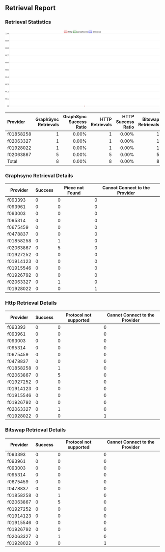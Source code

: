 ## Retrieval Report
### Retrieval Statistics
<img src="https://raw.githubusercontent.com/data-preservation-programs/filplus-checker-assets/main/filecoin-project/filecoin-plus-large-datasets/issues/1000/1687863545927.png"/>

| Provider  | GraphSync Retrievals | GraphSync Success Ratio | HTTP Retrievals | HTTP Success Ratio | Bitswap Retrievals | Bitswap Success Ratio |
| :-------- | -------------------: | ----------------------: | --------------: | -----------------: | -----------------: | --------------------: |
| f01858258 |                    1 |                   0.00% |               1 |              0.00% |                  1 |                 0.00% |
| f02063327 |                    1 |                   0.00% |               1 |              0.00% |                  1 |                 0.00% |
| f01928022 |                    1 |                   0.00% |               1 |              0.00% |                  1 |                 0.00% |
| f02063867 |                    5 |                   0.00% |               5 |              0.00% |                  5 |                 0.00% |
| Total     |                    8 |                   0.00% |               8 |              0.00% |                  8 |                 0.00% |

### Graphsync Retrieval Details
| Provider  | Success | Piece not Found | Cannot Connect to the Provider |
| --------- | ------- | --------------- | ------------------------------ |
| f093393   | 0       | 0               | 0                              |
| f093961   | 0       | 0               | 0                              |
| f093003   | 0       | 0               | 0                              |
| f095314   | 0       | 0               | 0                              |
| f0675459  | 0       | 0               | 0                              |
| f0478837  | 0       | 0               | 0                              |
| f01858258 | 0       | 1               | 0                              |
| f02063867 | 0       | 5               | 0                              |
| f01927252 | 0       | 0               | 0                              |
| f01914123 | 0       | 0               | 0                              |
| f01915546 | 0       | 0               | 0                              |
| f01926792 | 0       | 0               | 0                              |
| f02063327 | 0       | 1               | 0                              |
| f01928022 | 0       | 0               | 1                              |

### Http Retrieval Details
| Provider  | Success | Protocol not supported | Cannot Connect to the Provider |
| --------- | ------- | ---------------------- | ------------------------------ |
| f093393   | 0       | 0                      | 0                              |
| f093961   | 0       | 0                      | 0                              |
| f093003   | 0       | 0                      | 0                              |
| f095314   | 0       | 0                      | 0                              |
| f0675459  | 0       | 0                      | 0                              |
| f0478837  | 0       | 0                      | 0                              |
| f01858258 | 0       | 1                      | 0                              |
| f02063867 | 0       | 5                      | 0                              |
| f01927252 | 0       | 0                      | 0                              |
| f01914123 | 0       | 0                      | 0                              |
| f01915546 | 0       | 0                      | 0                              |
| f01926792 | 0       | 0                      | 0                              |
| f02063327 | 0       | 1                      | 0                              |
| f01928022 | 0       | 0                      | 1                              |

### Bitswap Retrieval Details
| Provider  | Success | Protocol not supported | Cannot Connect to the Provider |
| --------- | ------- | ---------------------- | ------------------------------ |
| f093393   | 0       | 0                      | 0                              |
| f093961   | 0       | 0                      | 0                              |
| f093003   | 0       | 0                      | 0                              |
| f095314   | 0       | 0                      | 0                              |
| f0675459  | 0       | 0                      | 0                              |
| f0478837  | 0       | 0                      | 0                              |
| f01858258 | 0       | 1                      | 0                              |
| f02063867 | 0       | 5                      | 0                              |
| f01927252 | 0       | 0                      | 0                              |
| f01914123 | 0       | 0                      | 0                              |
| f01915546 | 0       | 0                      | 0                              |
| f01926792 | 0       | 0                      | 0                              |
| f02063327 | 0       | 1                      | 0                              |
| f01928022 | 0       | 0                      | 1                              |
